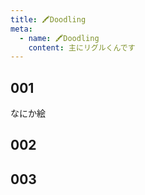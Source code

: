 ```yaml
---
title: 🖍Doodling
meta:
  - name: 🖍Doodling
    content: 主にリグルくんです
---
```

## 001
なにか絵
## 002
## 003

